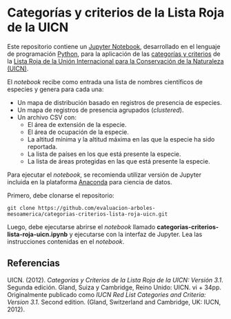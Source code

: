 # Categorías y criterios de la Lista Roja de la UICN
Este repositorio contiene un [Jupyter Notebook](https://jupyter.org/), desarrollado en el lenguaje de programación [Python](https://www.python.org/), para la aplicación de las [categorías y criterios](https://www.iucn.org/es/content/categor%C3%ADas-y-criterios-de-la-lista-roja-de-la-uicn-versi%C3%B3n-31-segunda-edici%C3%B3n) de la [Lista Roja de la Unión Internacional para la Conservación de la Naturaleza (UICN)](https://www.iucnredlist.org/es/).

El _notebook_ recibe como entrada una lista de nombres científicos de especies y genera para cada una:
* Un mapa de distribución basado en registros de presencia de especies.
* Un mapa de registros de presencia agrupados (_clustered_).
* Un archivo CSV con:
  * El área de extensión de la especie.
  * El área de ocupación de la especie.
  * La altitud mínima y la altitud máxima en las que la especie ha sido reportada.
  * La lista de países en los que está presente la especie.
  * La lista de áreas protegidas en las que está presente la especie.


Para ejecutar el _notebook_, se recomienda utilizar versión de Jupyter incluida en la plataforma [Anaconda](https://www.anaconda.com/) para ciencia de datos.

Primero, debe clonarse el repositorio:
```
git clone https://github.com/evaluacion-arboles-mesoamerica/categorias-criterios-lista-roja-uicn.git
```

Luego, debe ejecutarse abrirse el _notebook_ llamado **categorias-criterios-lista-roja-uicn.ipynb** y ejecutarse con la interfaz de Jupyter. Lea las instrucciones contenidas en el _notebook_.

## Referencias
UICN. (2012). _Categorías y Criterios de la Lista Roja de la UICN: Versión 3.1_. Segunda edición. Gland, Suiza y Cambridge, Reino Unido: UICN. vi + 34pp. Originalmente publicado como _IUCN Red List Categories and Criteria: Version 3.1_. Second edition. (Gland, Switzerland and Cambridge, UK: IUCN, 2012).
